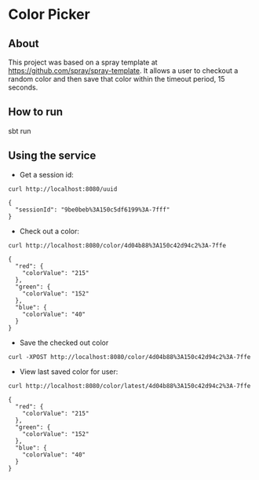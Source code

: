 # Color Picker

## About 

This project was based on a spray template at https://github.com/spray/spray-template.
It allows a user to checkout a random color and then save that color within the timeout period, 15 seconds. 

## How to run

sbt run

## Using the service

* Get a session id:

```
curl http://localhost:8080/uuid
```
```
{
  "sessionId": "9be0beb%3A150c5df6199%3A-7fff"
}
```

* Check out a color:
```
curl http://localhost:8080/color/4d04b88%3A150c42d94c2%3A-7ffe
```
```
{
  "red": {
    "colorValue": "215"
  },
  "green": {
    "colorValue": "152"
  },
  "blue": {
    "colorValue": "40"
  }
}
```

* Save the checked out color
```
curl -XPOST http://localhost:8080/color/4d04b88%3A150c42d94c2%3A-7ffe
```
* View last saved color for user:
```
curl http://localhost:8080/color/latest/4d04b88%3A150c42d94c2%3A-7ffe
```
```
{
  "red": {
    "colorValue": "215"
  },
  "green": {
    "colorValue": "152"
  },
  "blue": {
    "colorValue": "40"
  }
}
```


